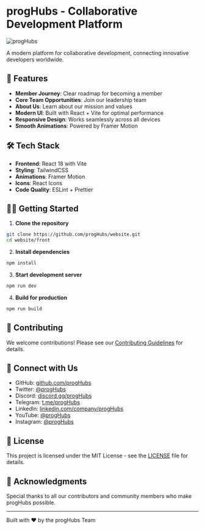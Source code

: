 # progHubs - Collaborative Development Platform

![progHubs](public/logo.png)

A modern platform for collaborative development, connecting innovative developers worldwide.

## 🚀 Features

- **Member Journey**: Clear roadmap for becoming a member
- **Core Team Opportunities**: Join our leadership team
- **About Us**: Learn about our mission and values
- **Modern UI**: Built with React + Vite for optimal performance
- **Responsive Design**: Works seamlessly across all devices
- **Smooth Animations**: Powered by Framer Motion

## 🛠️ Tech Stack

- **Frontend**: React 18 with Vite
- **Styling**: TailwindCSS
- **Animations**: Framer Motion
- **Icons**: React Icons
- **Code Quality**: ESLint + Prettier

## 🏃‍♂️ Getting Started

1. **Clone the repository**

```bash
git clone https://github.com/progHubs/website.git
cd website/front
```

2. **Install dependencies**

```bash
npm install
```

3. **Start development server**

```bash
npm run dev
```

4. **Build for production**

```bash
npm run build
```

## 🤝 Contributing

We welcome contributions! Please see our [Contributing Guidelines](CONTRIBUTING.md) for details.

## 📱 Connect with Us

- GitHub: [github.com/progHubs](https://github.com/progHubs)
- Twitter: [@progHubs](https://twitter.com/progHubs)
- Discord: [discord.gg/progHubs](https://discord.gg/progHubs)
- Telegram: [t.me/progHubs](https://t.me/progHubs)
- LinkedIn: [linkedin.com/company/progHubs](https://linkedin.com/company/progHubs)
- YouTube: [@progHubs](https://youtube.com/@progHubs)
- Instagram: [@progHubs](https://instagram.com/progHubs)

## 📄 License

This project is licensed under the MIT License - see the [LICENSE](LICENSE) file for details.

## 🌟 Acknowledgments

Special thanks to all our contributors and community members who make progHubs possible.

---

Built with ❤️ by the progHubs Team
